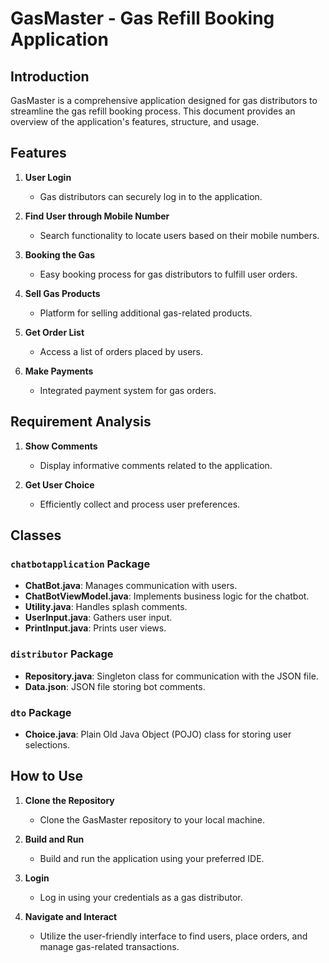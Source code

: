 # GasMaster - Gas Refill Booking Application

## Introduction
GasMaster is a comprehensive application designed for gas distributors to streamline the gas refill booking process. This document provides an overview of the application's features, structure, and usage.

## Features
1. **User Login**
   - Gas distributors can securely log in to the application.

2. **Find User through Mobile Number**
   - Search functionality to locate users based on their mobile numbers.

3. **Booking the Gas**
   - Easy booking process for gas distributors to fulfill user orders.

4. **Sell Gas Products**
   - Platform for selling additional gas-related products.

5. **Get Order List**
   - Access a list of orders placed by users.

6. **Make Payments**
   - Integrated payment system for gas orders.

## Requirement Analysis
1. **Show Comments**
   - Display informative comments related to the application.

2. **Get User Choice**
   - Efficiently collect and process user preferences.

## Classes
### `chatbotapplication` Package
- **ChatBot.java**: Manages communication with users.
- **ChatBotViewModel.java**: Implements business logic for the chatbot.
- **Utility.java**: Handles splash comments.
- **UserInput.java**: Gathers user input.
- **PrintInput.java**: Prints user views.

### `distributor` Package
- **Repository.java**: Singleton class for communication with the JSON file.
- **Data.json**: JSON file storing bot comments.

### `dto` Package
- **Choice.java**: Plain Old Java Object (POJO) class for storing user selections.

## How to Use
1. **Clone the Repository**
   - Clone the GasMaster repository to your local machine.

2. **Build and Run**
   - Build and run the application using your preferred IDE.

3. **Login**
   - Log in using your credentials as a gas distributor.

4. **Navigate and Interact**
   - Utilize the user-friendly interface to find users, place orders, and manage gas-related transactions.
